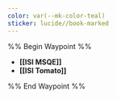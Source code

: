 ```yaml
---
color: var(--mk-color-teal)
sticker: lucide//book-marked
---
```

%% Begin Waypoint %%
- **[[ISI MSQE]]**
- **[[ISI Tomato]]**

%% End Waypoint %%
